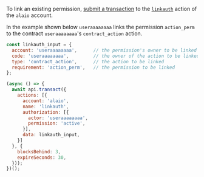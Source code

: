 To link an existing permission, [submit a transaction](01_how-to-submit-a-transaction.md) to the [`linkauth`](https://github.com/ALAIO/alaio.contracts/blob/52fbd4ac7e6c38c558302c48d00469a4bed35f7c/contracts/alaio.bios/include/alaio.bios/alaio.bios.hpp#L240) action of the `alaio` account.

In the example shown below `useraaaaaaaa` links the permission `action_perm` to the contract `useraaaaaaaa`'s `contract_action` action.
```javascript
const linkauth_input = {
  account: 'useraaaaaaaa',      // the permission's owner to be linked and the payer of the RAM needed to store this link
  code: 'useraaaaaaaa',         // the owner of the action to be linked
  type: 'contract_action',      // the action to be linked
  requirement: 'action_perm',   // the permission to be linked
};

(async () => {
  await api.transact({
    actions: [{
      account: 'alaio',
      name: 'linkauth',
      authorization: [{
        actor: 'useraaaaaaaa',
        permission: 'active',
      }],
      data: linkauth_input,
    }]
  }, {
    blocksBehind: 3,
    expireSeconds: 30,
  }));
})();
```